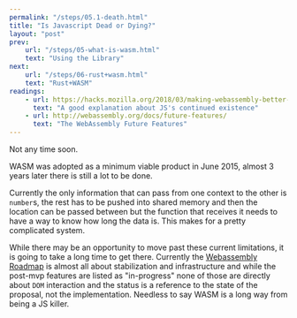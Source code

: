 ```yaml
---
permalink: "/steps/05.1-death.html"
title: "Is Javascript Dead or Dying?"
layout: "post"
prev: 
    url: "/steps/05-what-is-wasm.html"
    text: "Using the Library"
next: 
    url: "/steps/06-rust+wasm.html"
    text: "Rust+WASM"
readings:
    - url: https://hacks.mozilla.org/2018/03/making-webassembly-better-for-rust-for-all-languages/
      text: "A good explanation about JS's continued existence"
    - url: http://webassembly.org/docs/future-features/
      text: "The WebAssembly Future Features"
---
```

Not any time soon.

<div class="explain">

<p>WASM was adopted as a minimum viable product in June 2015, almost 3 years later there is still a lot to be done. </p>

<p>Currently the only information that can pass from one context to the other is <code>number</code>s, the rest has to be pushed into shared memory and then the location can be passed between but the function that receives it needs to have a way to know how long the data is. This makes for a pretty complicated system.</p>

<p>While there may be an opportunity to move past these current limitations, it is going to take a long time to get there. Currently the <a href="http://webassembly.org/roadmap/">Webassembly Roadmap</a> is almost all about stabilization and infrastructure and while the post-mvp features are listed as "in-progress" none of those are directly about <code>DOM</code> interaction and the status is a reference to the state of the proposal, not the implementation. Needless to say WASM is a long way from being a JS killer.</p>
</div>